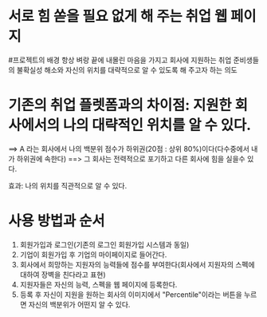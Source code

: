 # 서로 힘 쏟을 필요 없게 해 주는 취업 웹 페이지 


#프로젝트의 배경
항상 벼랑 끝에 내몰린 마음을 가지고 회사에 지원하는 취업 준비생들의 불확실성 해소와 자신의 위치를 대략적으로 알 수 있도록 해 주고자 하는 의도 



# 기존의 취업 플렛폼과의 차이점: 지원한 회사에서의 나의 대략적인 위치를 알 수 있다.
==> A 라는 회사에서 나의 백분위 점수가 하위권(20점 : 상위 80%)이다(다수중에서 내가 하위권에 속한다) ==> 그 회사는 전력적으로 포기하고 다른 회사에 힘을 실을수 있다.

효과: 나의 위치를 직관적으로 알 수 있다.




# 사용 방법과 순서 
1. 회원가입과 로그인(기존의 로그인 회원가입 시스템과 동일)
2. 기업이 회원가입 후 기업의 마이페이지로 들어간다.
3. 회사에서 희망하는 지원자의 능력들에 점수를 부여한다(회사에서 지원자의 스펙에 대하여 장벽을 친다라고 표현)
4. 지원자들은 자신의 능력, 스펙을 웹 페이지에 등록한다.
5. 등록 후 자신이 지원을 원하는 회사의 이미지에서 "Percentile"이라는 버튼을 누르면 자신의 백분위가 어떤지 알 수 있다.



